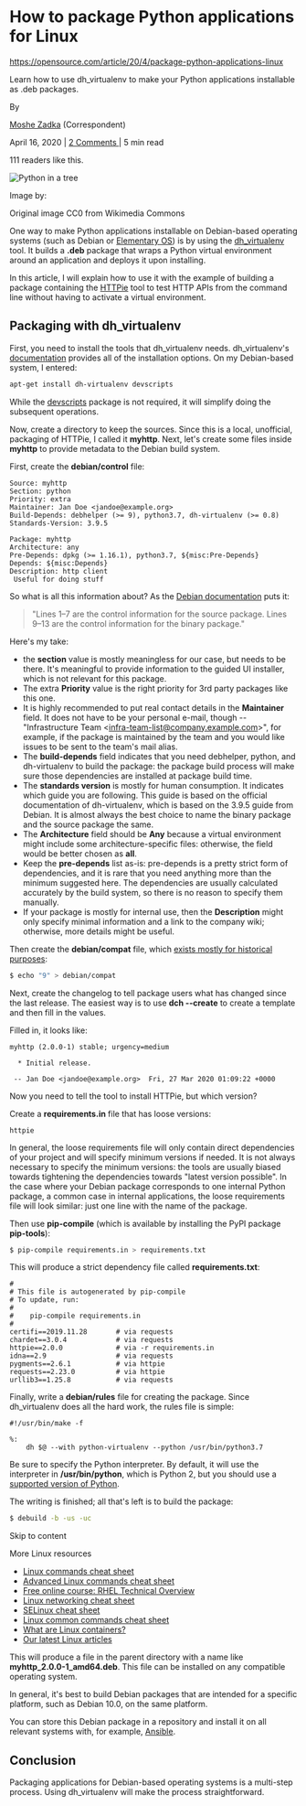 # How to package Python applications for Linux

https://opensource.com/article/20/4/package-python-applications-linux

Learn how to use dh_virtualenv to make your Python applications installable as .deb packages.

By

 

[Moshe Zadka](https://opensource.com/users/moshez) (Correspondent)

April 16, 2020 | [2 Comments ](https://opensource.com/article/20/4/package-python-applications-linux#comments)| 5 min read



111 readers like this.





![Python in a tree](https://opensource.com/sites/default/files/lead-images/life-python.jpg)

Image by:

Original image CC0 from Wikimedia Commons

One way to make Python applications installable on Debian-based operating systems (such as Debian or [Elementary OS](https://opensource.com/article/19/12/pantheon-linux-desktop)) is by using the [dh_virtualenv](https://dh-virtualenv.readthedocs.io/en/latest/) tool. It builds a **.deb** package that wraps a Python virtual environment around an application and deploys it upon installing.

In this article, I will explain how to use it with the example of building a package containing the [HTTPie](https://opensource.com/article/19/8/getting-started-httpie) tool to test HTTP APIs from the command line without having to activate a virtual environment.

## Packaging with dh_virtualenv

First, you need to install the tools that dh_virtualenv needs. dh_virtualenv's [documentation](https://dh-virtualenv.readthedocs.io/en/1.1/tutorial.html) provides all of the installation options. On my Debian-based system, I entered:

```bash
apt-get install dh-virtualenv devscripts
```

While the [devscripts](http://man.he.net/man1/devscripts) package is not required, it will simplify doing the subsequent operations.

Now, create a directory to keep the sources. Since this is a local, unofficial, packaging of HTTPie, I called it **myhttp**. Next, let's create some files inside **myhttp** to provide metadata to the Debian build system.

First, create the **debian/control** file:

```text
Source: myhttp
Section: python
Priority: extra
Maintainer: Jan Doe <jandoe@example.org>
Build-Depends: debhelper (>= 9), python3.7, dh-virtualenv (>= 0.8)
Standards-Version: 3.9.5

Package: myhttp
Architecture: any
Pre-Depends: dpkg (>= 1.16.1), python3.7, ${misc:Pre-Depends}
Depends: ${misc:Depends}
Description: http client
 Useful for doing stuff
```

So what is all this information about? As the [Debian documentation](https://www.debian.org/doc/manuals/maint-guide/dreq.en.html#control) puts it:

> "Lines 1–7 are the control information for the source package. Lines 9–13 are the control information for the binary package."

Here's my take:

- the **section** value is mostly meaningless for our case, but needs to be there. It's meaningful to provide information to the guided UI installer, which is not relevant for this package.
- The extra **Priority** value is the right priority for 3rd party packages like this one.
- It is highly recommended to put real contact details in the **Maintainer** field. It does not have to be your personal e-mail, though -- "Infrastructure Team <[infra-team-list@company.example.com](mailto:infra-team-list@company.example.com)>", for example, if the package is maintained by the team and you would like issues to be sent to the team's mail alias.
- The **build-depends** field indicates that you need debhelper, python, and dh-virtualenv to build the package: the package build process will make sure those dependencies are installed at package build time.
- The **standards version** is mostly for human consumption. It indicates which guide you are following. This guide is based on the official documentation of dh-virtualenv, which is based on the 3.9.5 guide from Debian. It is almost always the best choice to name the binary package and the source package the same.
- The **Architecture** field should be **Any** because a virtual environment might include some architecture-specific files: otherwise, the field would be better chosen as **all**.
- Keep the **pre-depends** list as-is: pre-depends is a pretty strict form of dependencies, and it is rare that you need anything more than the minimum suggested here. The dependencies are usually calculated accurately by the build system, so there is no reason to specify them manually.
- If your package is mostly for internal use, then the **Description** might only specify minimal information and a link to the company wiki; otherwise, more details might be useful.

Then create the **debian/compat** file, which [exists mostly for historical purposes](https://www.debian.org/doc/manuals/maint-guide/dother.en.html#compat):

```bash
$ echo "9" > debian/compat
```

Next, create the changelog to tell package users what has changed since the last release. The easiest way is to use **dch --create** to create a template and then fill in the values.

Filled in, it looks like:

```text
myhttp (2.0.0-1) stable; urgency=medium

  * Initial release.

 -- Jan Doe <jandoe@example.org>  Fri, 27 Mar 2020 01:09:22 +0000
```

Now you need to tell the tool to install HTTPie, but which version?

Create a **requirements.in** file that has loose versions:

```text
httpie
```

In general, the loose requirements file will only contain direct dependencies of your project and will specify minimum versions if needed. It is not always necessary to specify the minimum versions: the tools are usually biased towards tightening the dependencies towards "latest version possible". In the case where your Debian package corresponds to one internal Python package, a common case in internal applications, the loose requirements file will look similar: just one line with the name of the package.

Then use **pip-compile** (which is available by installing the PyPI package **pip-tools**):

```bash
$ pip-compile requirements.in > requirements.txt
```

This will produce a strict dependency file called **requirements.txt**:

```text
#
# This file is autogenerated by pip-compile
# To update, run:
#
#    pip-compile requirements.in
#
certifi==2019.11.28       # via requests
chardet==3.0.4            # via requests
httpie==2.0.0             # via -r requirements.in
idna==2.9                 # via requests
pygments==2.6.1           # via httpie
requests==2.23.0          # via httpie
urllib3==1.25.8           # via requests
```

Finally, write a **debian/rules** file for creating the package. Since dh_virtualenv does all the hard work, the rules file is simple:

```text
#!/usr/bin/make -f

%:
	dh $@ --with python-virtualenv --python /usr/bin/python3.7
```

Be sure to specify the Python interpreter. By default, it will use the interpreter in **/usr/bin/python**, which is Python 2, but you should use a [supported version of Python](https://opensource.com/article/19/11/end-of-life-python-2).

The writing is finished; all that's left is to build the package:

```bash
$ debuild -b -us -uc
```



Skip to content

More Linux resources

- [Linux commands cheat sheet](https://developers.redhat.com/cheat-sheets/linux-commands-cheat-sheet/?intcmp=70160000000h1jYAAQ&utm_source=intcallout&utm_campaign=linuxcontent)
- [Advanced Linux commands cheat sheet](https://developers.redhat.com/cheat-sheets/advanced-linux-commands/?intcmp=70160000000h1jYAAQ&utm_source=intcallout&utm_campaign=linuxcontent)
- [Free online course: RHEL Technical Overview](https://www.redhat.com/en/services/training/rh024-red-hat-linux-technical-overview?intcmp=70160000000h1jYAAQ&utm_source=intcallout&utm_campaign=linuxcontent)
- [Linux networking cheat sheet](https://opensource.com/downloads/cheat-sheet-networking?intcmp=70160000000h1jYAAQ&utm_source=intcallout&utm_campaign=linuxcontent)
- [SELinux cheat sheet](https://opensource.com/downloads/cheat-sheet-selinux?intcmp=70160000000h1jYAAQ&utm_source=intcallout&utm_campaign=linuxcontent)
- [Linux common commands cheat sheet](https://opensource.com/downloads/linux-common-commands-cheat-sheet?intcmp=70160000000h1jYAAQ&utm_source=intcallout&utm_campaign=linuxcontent)
- [What are Linux containers?](https://opensource.com/resources/what-are-linux-containers?intcmp=70160000000h1jYAAQ&utm_source=intcallout&utm_campaign=linuxcontent)
- [Our latest Linux articles](https://opensource.com/tags/linux?intcmp=70160000000h1jYAAQ&utm_source=intcallout&utm_campaign=linuxcontent)

This will produce a file in the parent directory with a name like **myhttp_2.0.0-1_amd64.deb**. This file can be installed on any compatible operating system.

In general, it's best to build Debian packages that are intended for a specific platform, such as Debian 10.0, on the same platform.

You can store this Debian package in a repository and install it on all relevant systems with, for example, [Ansible](https://opensource.com/resources/what-ansible).

## Conclusion

Packaging applications for Debian-based operating systems is a multi-step process. Using dh_virtualenv will make the process straightforward.